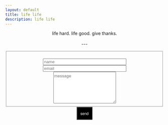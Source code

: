 ```yaml
---
layout: default
title: life life
description: life life
---
```


<p style="text-align:center">life hard. life good. give thanks.
<br/>
<br/>---</p>
<!-- modify this form HTML and place wherever you want your form -->
<form id="fs-frm" name="simple-contact-form" accept-charset="utf-8" action="https://formspree.io/xknqyywa" method="post" style="text-align:center">
  <fieldset id="fs-frm-inputs">
    <br/><input type="text" name="name" id="full-name" placeholder="name" required="" size="30">
    <br/><input type="email" name="_replyto" id="email-address" placeholder="email" required="" size="30">
    <br/><textarea rows="5" cols="25" name="message" id="message" placeholder="message" required="" style="font-family:Helvetica Neue"></textarea>
    <br/><input type="hidden" name="_subject" id="email-subject" value="Contact Form Submission">
  </fieldset>
  <input type="submit" value="send" style="font-family:Helvetica Neue;background: black;border-radius: 1px;color:white;font-size:12px;padding:10px;font-weight:300;&:hover{background: gray;}">
</form>


